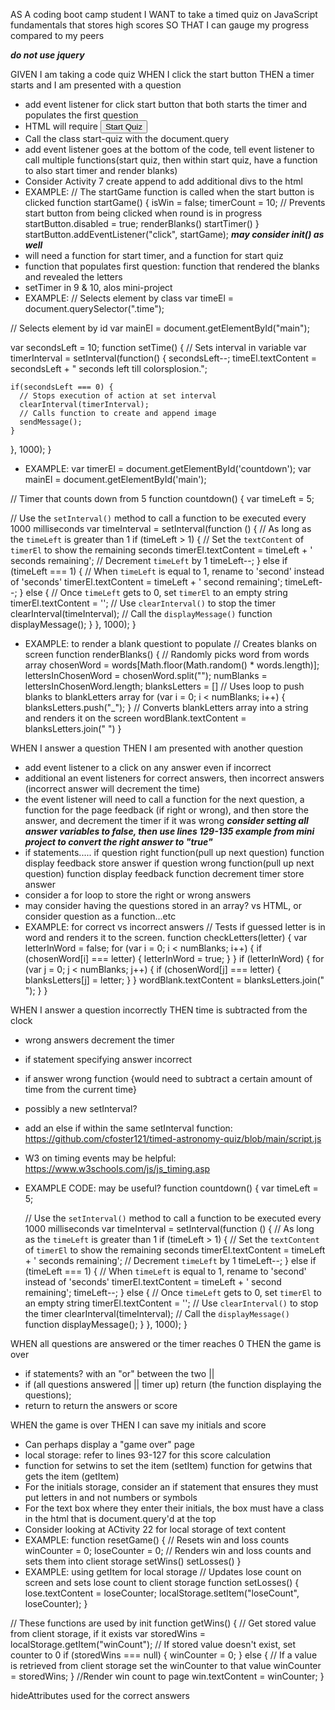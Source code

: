 AS A coding boot camp student
I WANT to take a timed quiz on JavaScript fundamentals that stores high scores
SO THAT I can gauge my progress compared to my peers

***do not use jquery***

GIVEN I am taking a code quiz
WHEN I click the start button
THEN a timer starts and I am presented with a question
- add event listener for click start button that both starts the timer and populates the first question
- HTML will require <button class=start-quiz>Start Quiz</button>
- Call the class start-quiz with the document.query
- add event listener goes at the bottom of the code, tell event listener to call multiple functions(start quiz, then within start quiz, have a function to also start timer and render blanks)
- Consider Activity 7 create append to add additional divs to the html
- EXAMPLE: 
// The startGame function is called when the start button is clicked
function startGame() {
  isWin = false;
  timerCount = 10;
  // Prevents start button from being clicked when round is in progress
  startButton.disabled = true;
  renderBlanks()
  startTimer()
}
startButton.addEventListener("click", startGame);
***may consider init() as well***
- will need a function for start timer, and a function for start quiz
- function that populates first question: function that rendered the blanks and revealed the letters
- setTimer in 9 & 10, alos mini-project
- EXAMPLE:
// Selects element by class
var timeEl = document.querySelector(".time");

// Selects element by id
var mainEl = document.getElementById("main");

var secondsLeft = 10;
function setTime() {
  // Sets interval in variable
  var timerInterval = setInterval(function() {
    secondsLeft--;
    timeEl.textContent = secondsLeft + " seconds left till colorsplosion.";

    if(secondsLeft === 0) {
      // Stops execution of action at set interval
      clearInterval(timerInterval);
      // Calls function to create and append image
      sendMessage();
    }
  }, 1000);
}
- EXAMPLE:
var timerEl = document.getElementById('countdown');
var mainEl = document.getElementById('main');

// Timer that counts down from 5
function countdown() {
  var timeLeft = 5;

  // Use the `setInterval()` method to call a function to be executed every 1000 milliseconds
  var timeInterval = setInterval(function () {
    // As long as the `timeLeft` is greater than 1
    if (timeLeft > 1) {
      // Set the `textContent` of `timerEl` to show the remaining seconds
      timerEl.textContent = timeLeft + ' seconds remaining';
      // Decrement `timeLeft` by 1
      timeLeft--;
    } else if (timeLeft === 1) {
      // When `timeLeft` is equal to 1, rename to 'second' instead of 'seconds'
      timerEl.textContent = timeLeft + ' second remaining';
      timeLeft--;
    } else {
      // Once `timeLeft` gets to 0, set `timerEl` to an empty string
      timerEl.textContent = '';
      // Use `clearInterval()` to stop the timer
      clearInterval(timeInterval);
      // Call the `displayMessage()` function
      displayMessage();
    }
  }, 1000);
}

- EXAMPLE: to render a blank questiont to populate
// Creates blanks on screen
function renderBlanks() {
  // Randomly picks word from words array
  chosenWord = words[Math.floor(Math.random() * words.length)];
  lettersInChosenWord = chosenWord.split("");
  numBlanks = lettersInChosenWord.length;
  blanksLetters = []
  // Uses loop to push blanks to blankLetters array
  for (var i = 0; i < numBlanks; i++) {
    blanksLetters.push("_");
  }
  // Converts blankLetters array into a string and renders it on the screen
  wordBlank.textContent = blanksLetters.join(" ")
}


WHEN I answer a question
THEN I am presented with another question
- add event listener to a click on any answer even if incorrect
- additional an event listeners for correct answers, then incorrect answers (incorrect answer will decrement the time)
- the event listener will need to call a function for the next question, a function for the page feedback (if right or wrong), and then store the answer, and decrement the timer if it was wrong
***consider setting all answer variables to false, then use lines 129-135 example from mini project to convert the right answer to "true"***
- if statements.....
    if question right function(pull up next question)
        function display feedback
        store answer
    if question wrong function(pull up next question)
        function display feedback
        function decrement timer
        store answer
- consider a for loop to store the right or wrong answers
- may consider having the questions stored in an array? vs HTML, or consider question as a function...etc
- EXAMPLE: for correct vs incorrect answers
// Tests if guessed letter is in word and renders it to the screen.
function checkLetters(letter) {
  var letterInWord = false;
  for (var i = 0; i < numBlanks; i++) {
    if (chosenWord[i] === letter) {
      letterInWord = true;
    }
  }
  if (letterInWord) {
    for (var j = 0; j < numBlanks; j++) {
      if (chosenWord[j] === letter) {
        blanksLetters[j] = letter;
      }
    }
    wordBlank.textContent = blanksLetters.join(" ");
  }
}

WHEN I answer a question incorrectly
THEN time is subtracted from the clock
- wrong answers decrement the timer
- if statement specifying answer incorrect
- if answer wrong function {would need to subtract a certain amount of time from the current time}
- possibly a new setInterval?
- add an else if within the same setInterval function: https://github.com/cfoster121/timed-astronomy-quiz/blob/main/script.js
- W3 on timing events may be helpful: https://www.w3schools.com/js/js_timing.asp
- EXAMPLE CODE: may be useful?
function countdown() {
  var timeLeft = 5;

  // Use the `setInterval()` method to call a function to be executed every 1000 milliseconds
  var timeInterval = setInterval(function () {
    // As long as the `timeLeft` is greater than 1
    if (timeLeft > 1) {
      // Set the `textContent` of `timerEl` to show the remaining seconds
      timerEl.textContent = timeLeft + ' seconds remaining';
      // Decrement `timeLeft` by 1
      timeLeft--;
    } else if (timeLeft === 1) {
      // When `timeLeft` is equal to 1, rename to 'second' instead of 'seconds'
      timerEl.textContent = timeLeft + ' second remaining';
      timeLeft--;
    } else {
      // Once `timeLeft` gets to 0, set `timerEl` to an empty string
      timerEl.textContent = '';
      // Use `clearInterval()` to stop the timer
      clearInterval(timeInterval);
      // Call the `displayMessage()` function
      displayMessage();
    }
  }, 1000);
}


WHEN all questions are answered or the timer reaches 0
THEN the game is over
- if statements? with an "or" between the two ||
- if (all questions answered || timer up)
    return (the function displaying the questions);
- return to return the answers or score

WHEN the game is over
THEN I can save my initials and score
- Can perhaps display a "game over" page
- local storage: refer to lines 93-127 for this score calculation
- function for setwins to set the item (setItem)
function for getwins that gets the item (getItem)
- For the initials storage, consider an if statement that ensures they must put letters in and not numbers or symbols
- For the text box where they enter their initials, the box must have a class in the html that is document.query'd at the top
- Consider looking at ACtivity 22 for local storage of text content
- EXAMPLE:
function resetGame() {
  // Resets win and loss counts
  winCounter = 0;
  loseCounter = 0;
  // Renders win and loss counts and sets them into client storage
  setWins()
  setLosses()
}
- EXAMPLE: using getItem for local storage
// Updates lose count on screen and sets lose count to client storage
function setLosses() {
  lose.textContent = loseCounter;
  localStorage.setItem("loseCount", loseCounter);
}

// These functions are used by init
function getWins() {
  // Get stored value from client storage, if it exists
  var storedWins = localStorage.getItem("winCount");
  // If stored value doesn't exist, set counter to 0
  if (storedWins === null) {
    winCounter = 0;
  } else {
    // If a value is retrieved from client storage set the winCounter to that value
    winCounter = storedWins;
  }
  //Render win count to page
  win.textContent = winCounter;
}


hideAttributes used for the correct answers

